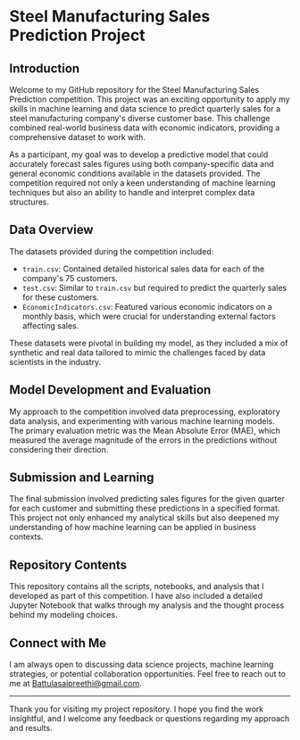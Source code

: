 # Steel Manufacturing Sales Prediction Project

## Introduction
Welcome to my GitHub repository for the Steel Manufacturing Sales Prediction competition. This project was an exciting opportunity to apply my skills in machine learning and data science to predict quarterly sales for a steel manufacturing company's diverse customer base. This challenge combined real-world business data with economic indicators, providing a comprehensive dataset to work with.

As a participant, my goal was to develop a predictive model that could accurately forecast sales figures using both company-specific data and general economic conditions available in the datasets provided. The competition required not only a keen understanding of machine learning techniques but also an ability to handle and interpret complex data structures.

## Data Overview
The datasets provided during the competition included:
- `train.csv`: Contained detailed historical sales data for each of the company's 75 customers.
- `test.csv`: Similar to `train.csv` but required to predict the quarterly sales for these customers.
- `EconomicIndicators.csv`: Featured various economic indicators on a monthly basis, which were crucial for understanding external factors affecting sales.

These datasets were pivotal in building my model, as they included a mix of synthetic and real data tailored to mimic the challenges faced by data scientists in the industry.

## Model Development and Evaluation
My approach to the competition involved data preprocessing, exploratory data analysis, and experimenting with various machine learning models. The primary evaluation metric was the Mean Absolute Error (MAE), which measured the average magnitude of the errors in the predictions without considering their direction.

## Submission and Learning
The final submission involved predicting sales figures for the given quarter for each customer and submitting these predictions in a specified format. This project not only enhanced my analytical skills but also deepened my understanding of how machine learning can be applied in business contexts.

## Repository Contents
This repository contains all the scripts, notebooks, and analysis that I developed as part of this competition. I have also included a detailed Jupyter Notebook that walks through my analysis and the thought process behind my modeling choices.

## Connect with Me
I am always open to discussing data science projects, machine learning strategies, or potential collaboration opportunities. Feel free to reach out to me at [Battulasaipreethi@gmail.com](mailto:Battulasaipreethi@gmail.com).

---

Thank you for visiting my project repository. I hope you find the work insightful, and I welcome any feedback or questions regarding my approach and results.
